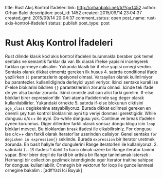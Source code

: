 title: Rust Akış Kontrol İfadeleri
link: http://orhanbalci.net/tr/?p=1452
author: Orhan Balci
description: 
post_id: 1452
created: 2015/09/14 23:04:37
created_gmt: 2015/09/14 20:04:37
comment_status: open
post_name: rust-akis-kontrol-ifadeleri
status: publish
post_type: post

# Rust Akış Kontrol İfadeleri

Rust dilinde klasik kod akis kontrol ifadeleri bulunmakla beraber çok temel sentaks ve semantik farklar da var. Ilk olarak if/else yapisini inceleyerek farkları gormeye calisalim.  Yukarıda klasik bir if else yapisi ornegi verdim. Sentaks olarak dikkat etmemiz gereken ilk husus 4. satırda conditional ifade yazilirken `()` parantezlerin opsiyonel olmasi. Varsayilan olarak kullnilmiyor bu parantezler. kullanildiginda derleyici uyari veriyor. Ikinci sentaks kurali ise if-else bloklarini bildiren `{}` parantezlerinin zorunlu olmasi. Icinde tek ifade de yer alsa bunlar zorunlu. Ikinci ornekle asil can alici farki gorelim. If-else bloklari birer expression'dir. Yani atama ifadelerinde sag deger olarak kullanilabilirler.  Yukarıdaki örnekte 5. satırda if-else blokunun ciktisini `age_class` degiskenine atayabiliyoruz. Burada dikkat edilmesi gereken en önemli şey tum kontrol bloklarinin ayni tip veriyi donmesi gerektigidir. While dongusu c/c++ ile ayni. Do-while dongusu yok. Continue ve break ifadeleri aynen korunmus. Diger dillerden farkli olarak sonsuz dongu blogu icin `loop` bloklari mevcut. Bu bloklardan `break` ifadesi ile cikabilirsiniz.  For dongusu ise c/c++ dan farkli olarak Iterator'lar uzerinden calisiyor. Genel sentaks `for degisken in expression{}` seklinde. Burada `expression` bir iterator uretmek zorunda. En basit haliyle for dongulerini Range iteratorleri ile kullaniyoruz.  2\. satirdaki `1..15` ifadesi 1 dahil 15 haric olmak uzere bir Range iterator tanimi yapar. Birer birer degil de farkli bir artisla bir Range tanimlamak istersek :  Herhangi bir collection gezilmek istendiginde eger Iterator traitine sahipse for dongusu kullanilabilir. Ornnegin bir vektorun for loop ile guncellenmesi ornegine bakalim :  [ad#Yazi Ici Buyuk]